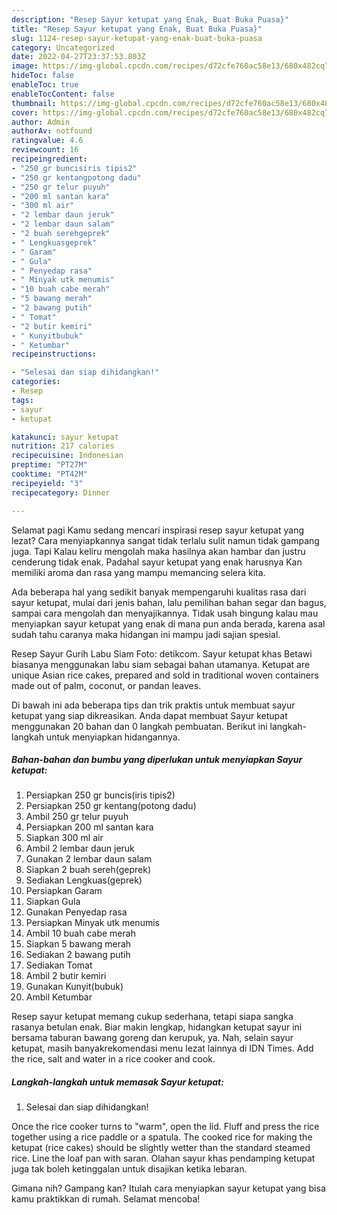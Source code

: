 ```yaml
---
description: "Resep Sayur ketupat yang Enak, Buat Buka Puasa}"
title: "Resep Sayur ketupat yang Enak, Buat Buka Puasa}"
slug: 1124-resep-sayur-ketupat-yang-enak-buat-buka-puasa
category: Uncategorized
date: 2022-04-27T23:37:53.803Z
image: https://img-global.cpcdn.com/recipes/d72cfe760ac58e13/680x482cq70/sayur-ketupat-foto-resep-utama.jpg
hideToc: false
enableToc: true
enableTocContent: false
thumbnail: https://img-global.cpcdn.com/recipes/d72cfe760ac58e13/680x482cq70/sayur-ketupat-foto-resep-utama.jpg
cover: https://img-global.cpcdn.com/recipes/d72cfe760ac58e13/680x482cq70/sayur-ketupat-foto-resep-utama.jpg
author: Admin
authorAv: notfound
ratingvalue: 4.6
reviewcount: 16
recipeingredient:
- "250 gr buncisiris tipis2"
- "250 gr kentangpotong dadu"
- "250 gr telur puyuh"
- "200 ml santan kara"
- "300 ml air"
- "2 lembar daun jeruk"
- "2 lembar daun salam"
- "2 buah serehgeprek"
- " Lengkuasgeprek"
- " Garam"
- " Gula"
- " Penyedap rasa"
- " Minyak utk menumis"
- "10 buah cabe merah"
- "5 bawang merah"
- "2 bawang putih"
- " Tomat"
- "2 butir kemiri"
- " Kunyitbubuk"
- " Ketumbar"
recipeinstructions:

- "Selesai dan siap dihidangkan!"
categories:
- Resep
tags:
- sayur
- ketupat

katakunci: sayur ketupat 
nutrition: 217 calories
recipecuisine: Indonesian
preptime: "PT27M"
cooktime: "PT42M"
recipeyield: "3"
recipecategory: Dinner

---
```



Selamat pagi Kamu sedang mencari inspirasi resep sayur ketupat yang lezat? Cara menyiapkannya sangat tidak terlalu sulit namun tidak gampang juga. Tapi Kalau keliru mengolah maka hasilnya akan hambar dan justru cenderung tidak enak. Padahal sayur ketupat yang enak harusnya Kan memiliki aroma dan rasa yang mampu memancing selera kita.


Ada beberapa hal yang sedikit banyak mempengaruhi kualitas rasa dari sayur ketupat, mulai dari jenis bahan, lalu pemilihan bahan segar dan bagus, sampai cara mengolah dan menyajikannya. Tidak usah bingung kalau mau menyiapkan sayur ketupat yang enak di mana pun anda berada, karena asal sudah tahu caranya maka hidangan ini mampu jadi sajian spesial.

Resep Sayur Gurih Labu Siam Foto: detikcom. Sayur ketupat khas Betawi biasanya menggunakan labu siam sebagai bahan utamanya. Ketupat are unique Asian rice cakes, prepared and sold in traditional woven containers made out of palm, coconut, or pandan leaves.


Di bawah ini ada beberapa tips dan trik praktis untuk membuat sayur ketupat yang siap dikreasikan. Anda dapat membuat Sayur ketupat menggunakan 20 bahan dan 0 langkah pembuatan. Berikut ini langkah-langkah untuk menyiapkan hidangannya.

<!--inarticleads1-->

##### Bahan-bahan dan bumbu yang diperlukan untuk menyiapkan Sayur ketupat:

1. Persiapkan 250 gr buncis(iris tipis2)
1. Persiapkan 250 gr kentang(potong dadu)
1. Ambil 250 gr telur puyuh
1. Persiapkan 200 ml santan kara
1. Siapkan 300 ml air
1. Ambil 2 lembar daun jeruk
1. Gunakan 2 lembar daun salam
1. Siapkan 2 buah sereh(geprek)
1. Sediakan  Lengkuas(geprek)
1. Persiapkan  Garam
1. Siapkan  Gula
1. Gunakan  Penyedap rasa
1. Persiapkan  Minyak utk menumis
1. Ambil 10 buah cabe merah
1. Siapkan 5 bawang merah
1. Sediakan 2 bawang putih
1. Sediakan  Tomat
1. Ambil 2 butir kemiri
1. Gunakan  Kunyit(bubuk)
1. Ambil  Ketumbar


Resep sayur ketupat memang cukup sederhana, tetapi siapa sangka rasanya betulan enak. Biar makin lengkap, hidangkan ketupat sayur ini bersama taburan bawang goreng dan kerupuk, ya. Nah, selain sayur ketupat, masih banyakrekomendasi menu lezat lainnya di IDN Times. Add the rice, salt and water in a rice cooker and cook. 

<!--inarticleads2-->

##### Langkah-langkah untuk memasak Sayur ketupat:


1. Selesai dan siap dihidangkan!

Once the rice cooker turns to &#34;warm&#34;, open the lid. Fluff and press the rice together using a rice paddle or a spatula. The cooked rice for making the ketupat (rice cakes) should be slightly wetter than the standard steamed rice. Line the loaf pan with saran. Olahan sayur khas pendamping ketupat juga tak boleh ketinggalan untuk disajikan ketika lebaran. 

Gimana nih? Gampang kan? Itulah cara menyiapkan sayur ketupat yang bisa kamu praktikkan di rumah. Selamat mencoba!
